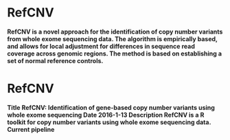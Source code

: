 # RefCNV
<b>RefCNV<b> is a novel approach for the identification of copy number variants from whole exome sequencing data. The algorithm is empirically based, and allows for local adjustment for differences in sequence read coverage across genomic regions. The method is based on establishing a set of normal reference controls.

# RefCNV
<b>Title</b> RefCNV: Identification of gene-based copy number variants using whole exome sequencing
<b>Date</b> 2016-1-13
<b>Description</b> <b>RefCNV<b> is a R toolkit for copy number variants using whole exome sequencing data. Current pipeline
